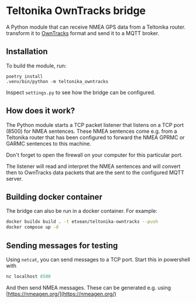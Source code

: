 # Teltonika OwnTracks bridge

A Python module that can receive NMEA GPS data from a Teltonika router. transform it to [OwnTracks](https://owntracks.org/) format and send it to a MQTT broker.

## Installation

To build the module, run:

```
poetry install
.venv/bin/python -m teltonika_owntracks
```

Inspect `settings.py` to see how the bridge can be configured.

## How does it work?

The Python module starts a TCP packet listener that listens on a TCP port (8500) for NMEA sentences. These NMEA sentences come e.g. from a Teltonika router that has been configured to forward the NMEA GPRMC or GARMC sentences to this machine.

Don't forget to open the firewall on your computer for this particular port.

The listener will read and interpret the NMEA sentences and will convert then to OwnTracks data packets that are the sent to the configured MQTT server.

## Building docker container

The bridge can also be run in a docker container. For example:

```bash
docker buildx build . -t etxean/teltonika-owntracks --push
docker compose up -d
```

## Sending messages for testing

Using `netcat`, you can send messages to a TCP port. Start this in powershell with

```powershell
nc localhost 8500
```

And then send NMEA messages. These can be generated e.g. using [https://nmeagen.org/](https://nmeagen.org/)

